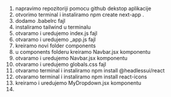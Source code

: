 1. napravimo repozitoriji pomocu github dekstop aplikacije
2. otvorimo terminal i instaliramo npm create next-app .
3. dodamo .babelrc fajl
4. instaliramo tailwind u terminalu
5. otvaramo i uredujemo index.js fajl
6. otvaramo i uredujemo _app.js fajl
7. kreiramo novi folder components
8. u components folderu kreiramo Navbar.jsx komponentu
9. otvaramo i uredujemo Navbar.jsx komponentu
10. otvaramo i uredujemo globals.css fajl
11. otvaramo terminal i instaliramo npm install @headlessui/react
12. otvaramo terminal i instaliramo npm install react-icons
13. kreiramo i uredujemo MyDropdown.jsx komponentu
14. 